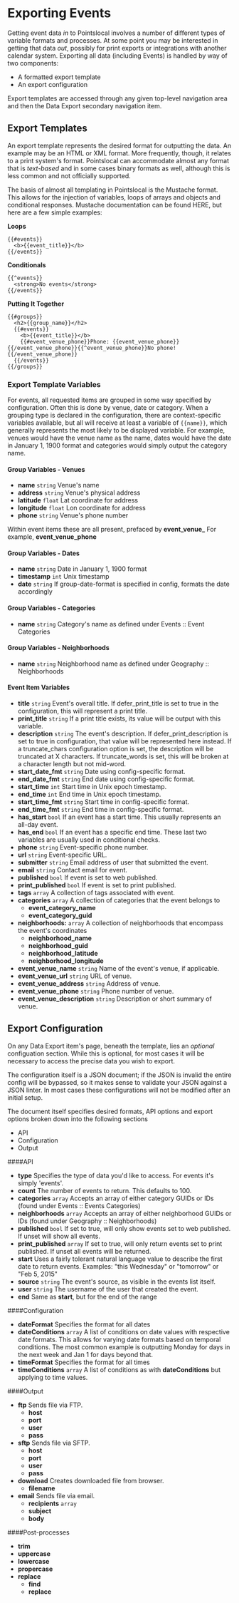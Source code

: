 # Exporting Events
Getting event data _in_ to Pointslocal involves a number of different types of variable formats and processes.  At some point you may be interested in getting that data _out_, possibly for print exports or integrations with another calendar system. Exporting all data (including Events) is handled by way of two components:

  - A formatted export template
  - An export configuration

Export templates are accessed through any given top-level navigation area and then the Data Export secondary navigation item.

## Export Templates
An export template represents the desired format for outputting the data.  An example may be an HTML or XML format.  More frequently, though, it relates to a print system's format.  Pointslocal can accommodate almost any format that is _text-based_ and in some cases binary formats as well, although this is less common and not officially supported.

The basis of almost all templating in Pointslocal is the Mustache format.  This allows for the injection of variables, loops of arrays and objects and conditional responses.  Mustache documentation can be found HERE, but here are a few simple examples:

**Loops**
```
{{#events}}
  <b>{{event_title}}</b>
{{/events}}
```

**Conditionals**
```
{{^events}}
  <strong>No events</strong>
{{/events}}
```

**Putting It Together**
```
{{#groups}}
  <h2>{{group_name}}</h2>
  {{#events}}
    <b>{{event_title}}</b>
    {{#event_venue_phone}}Phone: {{event_venue_phone}}{{/event_venue_phone}}{{^event_venue_phone}}No phone!{{/event_venue_phone}}
  {{/events}}
{{/groups}}
```

### Export Template Variables
For events, all requested items are grouped in some way specified by configuration.  Often this is done by venue, date or category.  When a grouping type is declared in the configuration, there are context-specific variables available, but all will receive at least a variable of ```{{name}}```, which generally represents the most likely to be displayed variable.  For example, venues would have the venue name as the name, dates would have the date in January 1, 1900 format and categories would simply output the category name.

#### Group Variables - Venues
  - **name** ```string``` Venue's name
  - **address** ```string``` Venue's physical address
  - **latitude** ```float``` Lat coordinate for address
  - **longitude** ```float``` Lon coordinate for address
  - **phone** ```string``` Venue's phone number

Within event items these are all present, prefaced by **event_venue_** For example, **event_venue_phone**

#### Group Variables - Dates
  - **name** ```string``` Date in January 1, 1900 format
  - **timestamp** ```int``` Unix timestamp
  - **date** ```string``` If group-date-format is specified in config, formats the date accordingly

#### Group Variables - Categories
  - **name** ```string``` Category's name as defined under Events :: Event Categories

#### Group Variables - Neighborhoods
  - **name** ```string``` Neighborhood name as defined under Geography :: Neighborhoods

#### Event Item Variables
  - **title** ```string``` Event's overall title.  If defer_print_title is set to true in the configuration, this will represent a print title.
  - **print_title** ```string``` If a print title exists, its value will be output with this variable.
  - **description** ```string``` The event's description.  If defer_print_description is set to true in configuration, that value will be represented here instead.  If a truncate_chars configuration option is set, the description will be truncated at X characters.  If truncate_words is set, this will be broken at a character length but not mid-word.
  - **start_date_fmt** ```string``` Date using config-specific format.
  - **end_date_fmt** ```string``` End date using config-specific format.
  - **start_time** ```int``` Start time in Unix epoch timestamp.
  - **end_time** ```int``` End time in Unix epoch timestamp.
  - **start_time_fmt** ```string``` Start time in config-specific format.
  - **end_time_fmt** ```string``` End time in config-specific format.
  - **has_start** ```bool``` If an event has a start time.  This usually represents an all-day event.
  - **has_end** ```bool``` If an event has a specific end time.  These last two variables are usually used in conditional checks.
  - **phone** ```string``` Event-specific phone number.
  - **url** ```string``` Event-specific URL.
  - **submitter** ```string``` Email address of user that submitted the event.
  - **email** ```string``` Contact email for event.
  - **published** ```bool``` If event is set to web published.
  - **print_published** ```bool``` If event is set to print published.
  - **tags** ```array``` A collection of tags associated with event.
  - **categories** ```array``` A collection of categories that the event belongs to
    - **event_category_name**
    - **event_category_guid**
  - **neighborhoods:** ```array``` A collection of neighborhoods that encompass the event's coordinates
    - **neighborhood_name**
    - **neighborhood_guid**
    - **neighborhood_latitude**
    - **neighborhood_longitude**
  - **event_venue_name** ```string``` Name of the event's venue, if applicable.
  - **event_venue_url** ```string``` URL of venue.
  - **event_venue_address** ```string``` Address of venue.
  - **event_venue_phone** ```string``` Phone number of venue.
  - **event_venue_description** ```string``` Description or short summary of venue.

## Export Configuration
On any Data Export item's page, beneath the template, lies an _optional_ configuation section.  While this is optional, for most cases it will be necessary to access the precise data you wish to export.

The configuration itself is a JSON document; if the JSON is invalid the entire config will be bypassed, so it makes sense to validate your JSON against a JSON linter.  In most cases these configurations will not be modified after an initial setup.

The document itself specifies desired formats, API options and export options broken down into the following sections

- API
- Configuration
- Output

####API
  - **type** Specifies the type of data you'd like to access. For events it's simply 'events'.
  - **count** The number of events to return.  This defaults to 100.
  - **categories** ```array``` Accepts an array of either category GUIDs or IDs (found under Events :: Events Categories)
  - **neighborhoods** ```array``` Accepts an array of either neighborhood GUIDs or IDs (found under Geography :: Neighborhoods)
  - **published** ```bool``` If set to true, will only show events set to web published.  If unset will show all events.
  - **print_published** ```array``` If set to true, will only return events set to print published. If unset all events will be returned.
  - **start** Uses a fairly tolerant natural language value to describe the first date to return events.  Examples: "this Wednesday" or "tomorrow" or "Feb 5, 2015"
  - **source** ```string``` The event's source, as visible in the events list itself.
  - **user** ```string``` The username of the user that created the event.
  - **end** Same as **start**, but for the end of the range

####Configuration
  - **dateFormat** Specifies the format for all dates
  - **dateConditions** ```array``` A list of conditions on date values with respective date formats. This allows for varying date formats based on temporal conditions. The most common example is outputting Monday for days in the next week and Jan 1 for days beyond that.
  - **timeFormat** Specifies the format for all times
  - **timeConditions** ```array``` A list of conditions as with **dateConditions** but applying to time values.

####Output
  - **ftp** Sends file via FTP.
    - **host**
    - **port**
    - **user**
    - **pass**
  - **sftp** Sends file via SFTP.
    - **host**
    - **port**
    - **user**
    - **pass**
  - **download** Creates downloaded file from browser.
    - **filename**
  - **email** Sends file via email.
    - **recipients** ```array```
    - **subject**
    - **body**

####Post-processes
  - **trim**
  - **uppercase**
  - **lowercase**
  - **propercase**
  - **replace**
    - **find**
    - **replace**